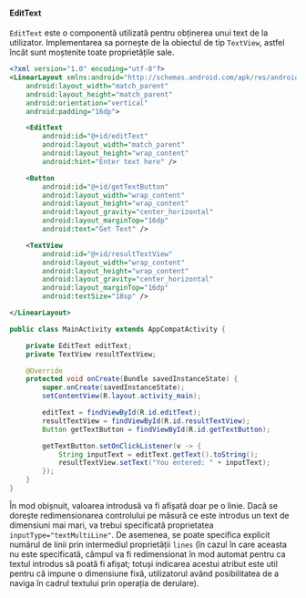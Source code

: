 #### EditText

`EditText` este o componentă utilizată pentru obținerea unui text de la
utilizator. Implementarea sa pornește de la obiectul de tip `TextView`,
astfel încât sunt moștenite toate proprietățile sale.

```xml
<?xml version="1.0" encoding="utf-8"?>
<LinearLayout xmlns:android="http://schemas.android.com/apk/res/android"
    android:layout_width="match_parent"
    android:layout_height="match_parent"
    android:orientation="vertical"
    android:padding="16dp">

    <EditText
        android:id="@+id/editText"
        android:layout_width="match_parent"
        android:layout_height="wrap_content"
        android:hint="Enter text here" />

    <Button
        android:id="@+id/getTextButton"
        android:layout_width="wrap_content"
        android:layout_height="wrap_content"
        android:layout_gravity="center_horizontal"
        android:layout_marginTop="16dp"
        android:text="Get Text" />

    <TextView
        android:id="@+id/resultTextView"
        android:layout_width="wrap_content"
        android:layout_height="wrap_content"
        android:layout_gravity="center_horizontal"
        android:layout_marginTop="16dp"
        android:textSize="18sp" />

</LinearLayout>
```

```java
public class MainActivity extends AppCompatActivity {

    private EditText editText;
    private TextView resultTextView;

    @Override
    protected void onCreate(Bundle savedInstanceState) {
        super.onCreate(savedInstanceState);
        setContentView(R.layout.activity_main);

        editText = findViewById(R.id.editText);
        resultTextView = findViewById(R.id.resultTextView);
        Button getTextButton = findViewById(R.id.getTextButton);

        getTextButton.setOnClickListener(v -> {
            String inputText = editText.getText().toString();
            resultTextView.setText("You entered: " + inputText);
        });
    }
}
```

În mod obișnuit, valoarea introdusă va fi afișată doar pe o
linie. Dacă se dorește redimensionarea controlului pe măsură ce este
introdus un text de dimensiuni mai mari, va trebui specificată
proprietatea `inputType="textMultiLine"`. De asemenea, se poate
specifica explicit numărul de linii prin intermediul proprietății
`lines` (în cazul în care aceasta nu este specificată, câmpul va fi
redimensionat în mod automat pentru ca textul introdus să poată fi
afișat; totuși indicarea acestui atribut este util pentru că impune o
dimensiune fixă, utilizatorul având posibilitatea de a naviga în cadrul
textului prin operația de derulare).
